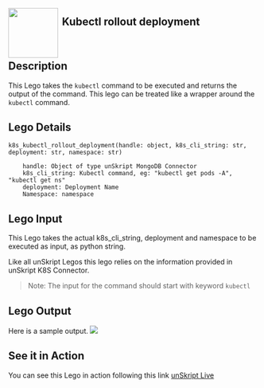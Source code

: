 [<img align="left" src="https://unskript.com/assets/favicon.png" width="100" height="100" style="padding-right: 5px">](https://unskript.com/assets/favicon.png) 
<h2>Kubectl rollout deployment</h2>

<br>

## Description
This Lego takes the `kubectl` command to be executed and returns the output of the command. This lego can be treated like a wrapper around the `kubectl` command.


## Lego Details

    k8s_kubectl_rollout_deployment(handle: object, k8s_cli_string: str, deployment: str, namespace: str)

        handle: Object of type unSkript MongoDB Connector
        k8s_cli_string: Kubectl command, eg: "kubectl get pods -A", "kubectl get ns"
        deployment: Deployment Name
        Namespace: namespace

## Lego Input
This Lego takes the actual k8s_cli_string, deployment and namespace to be executed as input, as python string.

Like all unSkript Legos this lego relies on the information provided in unSkript K8S Connector. 

>Note: The input for the command should start with keyword `kubectl` 

## Lego Output
Here is a sample output.
<img src="./1.png">

## See it in Action

You can see this Lego in action following this link [unSkript Live](https://unskript.com)